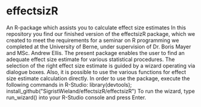 # effectsizR
An R-package which assists you to calculate effect size estimates  In this repository you find our finished version of the effectsizR package, which we created to meet the requirements for a seminar on R programming we completed at the University of Berne, under supervision of Dr. Boris Mayer and MSc. Andrew Ellis. The present package enables the user to find an adequate effect size estimate for various statistical procedures. The selection of the right effect size estimate is guided by a wizard operating via dialogue boxes. Also, it is possible to use the various functions for effect size estimate calculation directly.  In order to use the package, execute the following commands in R-Studio: library(devtools); install_github("SigristWieland/effectsizR/effectsizR") To run the wizard, type run_wizard() into your R-Studio console and press Enter.
